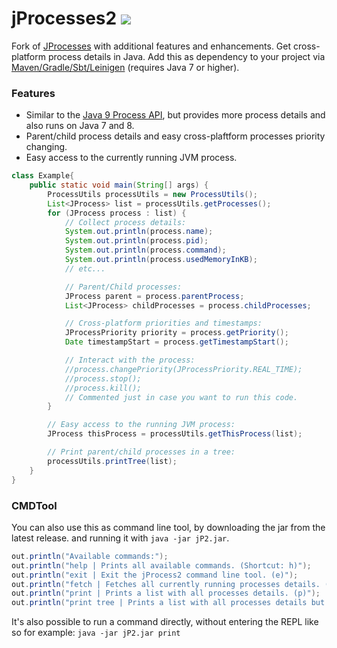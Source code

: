 # jProcesses2 [![](https://jitpack.io/v/Osiris-Team/jProcesses2.svg)](https://jitpack.io/#Osiris-Team/jProcesses2)
Fork of [JProcesses](https://github.com/profesorfalken/jProcesses) with additional features and enhancements. Get cross-platform process details in Java.
Add this as dependency to your project via [Maven/Gradle/Sbt/Leinigen](https://jitpack.io/#Osiris-Team/jProcesses2/LATEST) (requires Java 7 or higher).

### Features
- Similar to the [Java 9 Process API](https://docs.oracle.com/javase/9/docs/api/java/lang/Process.html), but provides more process details and also runs on Java 7 and 8.
- Parent/child process details and easy cross-plaftform processes priority changing.
- Easy access to the currently running JVM process.
```java
class Example{
    public static void main(String[] args) {
        ProcessUtils processUtils = new ProcessUtils();
        List<JProcess> list = processUtils.getProcesses();
        for (JProcess process : list) {
            // Collect process details:
            System.out.println(process.name);
            System.out.println(process.pid);
            System.out.println(process.command);
            System.out.println(process.usedMemoryInKB);
            // etc...

            // Parent/Child processes:
            JProcess parent = process.parentProcess;
            List<JProcess> childProcesses = process.childProcesses;

            // Cross-platform priorities and timestamps: 
            JProcessPriority priority = process.getPriority();
            Date timestampStart = process.getTimestampStart();

            // Interact with the process:
            //process.changePriority(JProcessPriority.REAL_TIME);
            //process.stop();
            //process.kill();
            // Commented just in case you want to run this code.
        }

        // Easy access to the running JVM process:
        JProcess thisProcess = processUtils.getThisProcess(list);

        // Print parent/child processes in a tree:
        processUtils.printTree(list);
    }
}
```
### CMDTool
You can also use this as command line tool, by downloading the jar from the latest release.
and running it with `java -jar jP2.jar`.
```java
out.println("Available commands:");
out.println("help | Prints all available commands. (Shortcut: h)");
out.println("exit | Exit the jProcess2 command line tool. (e)");
out.println("fetch | Fetches all currently running processes details. (f)");
out.println("print | Prints a list with all processes details. (p)");
out.println("print tree | Prints a list with all processes details but also their parent/child relations. (pt)");
```
It's also possible to run a command directly, without entering the REPL like so
for example: `java -jar jP2.jar print`
